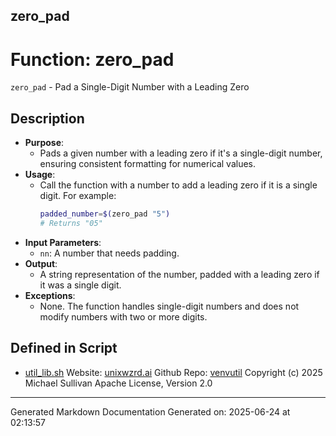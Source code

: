 ## zero_pad
# Function: zero_pad
`zero_pad` - Pad a Single-Digit Number with a Leading Zero
## Description
- **Purpose**: 
  - Pads a given number with a leading zero if it's a single-digit number, ensuring consistent formatting for numerical values.
- **Usage**: 
  - Call the function with a number to add a leading zero if it is a single digit. For example:
    ```bash
    padded_number=$(zero_pad "5")
    # Returns "05"
    ```
- **Input Parameters**: 
  - `nn`: A number that needs padding.
- **Output**: 
  - A string representation of the number, padded with a leading zero if it was a single digit.
- **Exceptions**: 
  - None. The function handles single-digit numbers and does not modify numbers with two or more digits.

## Defined in Script

* [util_lib.sh](../util_lib_sh.md)
Website: [unixwzrd.ai](https://unixwzrd.ai)
Github Repo: [venvutil](https://github.com/unixwzrd/venvutil)
Copyright (c) 2025 Michael Sullivan
Apache License, Version 2.0

---

Generated Markdown Documentation
Generated on: 2025-06-24 at 02:13:57
